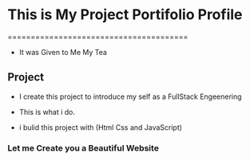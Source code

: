 # This is My Project Portifolio Profile
=======================================

* It was Given to Me My Tea

## Project

* I create this project to introduce my self as a FullStack Engeenering 

* This is what i do.

* i bulid this project with (Html Css and JavaScript)

### Let me Create you a Beautiful Website
